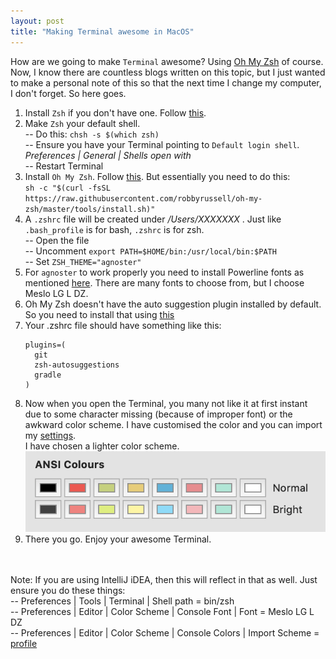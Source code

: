 ```yaml
---
layout: post
title: "Making Terminal awesome in MacOS"
---
```

How are we going to make `Terminal` awesome? Using [Oh My Zsh](https://github.com/robbyrussell/oh-my-zsh) 
of course. Now, I know there are countless blogs written on this topic, but I just wanted to make a
personal note of this so that the next time I change my computer, I don't forget. So here goes.

1. Install `Zsh` if you don't have one. Follow [this](https://github.com/robbyrussell/oh-my-zsh/wiki/Installing-ZSH).
2. Make `Zsh` your default shell.<br>
-- Do this:
`chsh -s $(which zsh)` <br>
-- Ensure you have your Terminal pointing to `Default login shell`. _Preferences | General | Shells open with_ <br>
-- Restart Terminal
3. Install `Oh My Zsh`. Follow [this](https://github.com/robbyrussell/oh-my-zsh). But essentially you 
need to do this: <br>
`sh -c "$(curl -fsSL https://raw.githubusercontent.com/robbyrussell/oh-my-zsh/master/tools/install.sh)"`
4. A `.zshrc` file will be created under _/Users/XXXXXXX_ . Just like `.bash_profile` is for bash, `.zshrc`
is for zsh.<br>
-- Open the file<br>
-- Uncomment `export PATH=$HOME/bin:/usr/local/bin:$PATH` <br>
-- Set `ZSH_THEME="agnoster"` <br>
5. For `agnoster` to work properly you need to install Powerline fonts as mentioned [here](https://github.com/powerline/fonts).
There are many fonts to choose from, but I choose Meslo LG L DZ.
6. Oh My Zsh doesn't have the auto suggestion plugin installed by default. So you need to install that
using [this](https://github.com/zsh-users/zsh-autosuggestions/blob/master/INSTALL.md)
7. Your .zshrc file should have something like this:
    ```$xslt
    plugins=(
      git
      zsh-autosuggestions
      gradle
    )
    ```
8. Now when you open the Terminal, you many not like it at first instant due to some character missing (because of
improper font) or the awkward color scheme. I have customised the color and you can import my [settings](/assets/ohMyZsh/Custom.terminal).<br>
I have chosen a lighter color scheme.<br>
![Color Scheme](/assets/ohMyZsh/terminal-color-scheme.png)
9. There you go. Enjoy your awesome Terminal.

<br><br>
Note: If you are using IntelliJ iDEA, then this will reflect in that as well. Just ensure you do these things:<br>
-- Preferences | Tools | Terminal | Shell path = bin/zsh <br>
-- Preferences | Editor | Color Scheme | Console Font | Font = Meslo LG L DZ <br>
-- Preferences | Editor | Color Scheme | Console Colors | Import Scheme = [profile](/assets/ohMyZsh/Intellij.icls)
